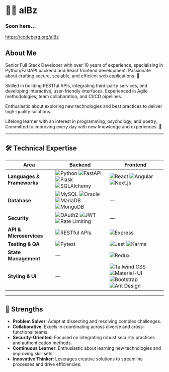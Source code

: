 # 🧙‍♂️ alBz

### Soon here...
https://codeberg.org/alBz

## About Me
Senior Full Stack Developer with over 10 years of experience, specialising in Python/FastAPI backend and React frontend development. Passionate about crafting secure, scalable, and efficient web applications. 🚀

Skilled in building RESTful APIs, integrating third-party services, and developing interactive, user-friendly interfaces. Experienced in Agile methodologies, team collaboration, and CI/CD pipelines.

Enthusiastic about exploring new technologies and best practices to deliver high-quality solutions.

Lifelong learner with an interest in programming, psychology, and poetry. Committed to improving every day with new knowledge and experiences. 🌟

---

## 🛠️ Technical Expertise

| Area                     | Backend                                                                                     | Frontend                                          |
|--------------------------|--------------------------------------------------------------------------------------------------|--------------------------------------------------------|
| **Languages & Frameworks** | ![Python](https://img.shields.io/badge/-Python-3776AB?logo=python&logoColor=white) ![FastAPI](https://img.shields.io/badge/-FastAPI-009688?logo=fastapi&logoColor=white) ![Flask](https://img.shields.io/badge/-Flask-000000?logo=flask&logoColor=white) ![SQLAlchemy](https://img.shields.io/badge/-SQLAlchemy-FCA121?logo=alchemy&logoColor=white) | ![React](https://img.shields.io/badge/-React-61DAFB?logo=react&logoColor=black) ![Angular](https://img.shields.io/badge/-Angular-DD0031?logo=angular&logoColor=white) ![Next.js](https://img.shields.io/badge/-Next.js-000000?logo=nextdotjs&logoColor=white) |
| **Database**             | ![MySQL](https://img.shields.io/badge/-MySQL-4479A1?logo=mysql&logoColor=white) ![Oracle](https://img.shields.io/badge/-Oracle-F80000?logo=oracle&logoColor=white) ![MariaDB](https://img.shields.io/badge/-MariaDB-003545?logo=mariadb&logoColor=white) ![MongoDB](https://img.shields.io/badge/-MongoDB-47A248?logo=mongodb&logoColor=white) | —
| **Security**             | ![OAuth2](https://img.shields.io/badge/-OAuth2-4285F4?logo=openid&logoColor=white) ![JWT](https://img.shields.io/badge/-JWT-000000?logo=jsonwebtokens&logoColor=white) ![Rate Limiting](https://img.shields.io/badge/-Rate%20Limiting-FFC107?logo=throttling&logoColor=black) | —              |
| **API & Microservices**  | ![RESTful APIs](https://img.shields.io/badge/-RESTful%20APIs-FF6F00?logo=json&logoColor=black) | ![Express](https://img.shields.io/badge/-Express-000000?logo=express&logoColor=white) |
| **Testing & QA**         | ![Pytest](https://img.shields.io/badge/-Pytest-0A9EDC?logo=pytest&logoColor=white) | ![Jest](https://img.shields.io/badge/-Jest-C21325?logo=jest&logoColor=white) ![Karma](https://img.shields.io/badge/-Karma-28A745?logo=karma&logoColor=white) |
| **State Management**     | —                                                                                               | ![Redux](https://img.shields.io/badge/-Redux-764ABC?logo=redux&logoColor=white)                                  |
| **Styling & UI**         | —                                                                                               | ![Tailwind CSS](https://img.shields.io/badge/-Tailwind%20CSS-06B6D4?logo=tailwindcss&logoColor=white) ![Material-UI](https://img.shields.io/badge/-Material%20UI-0081CB?logo=mui&logoColor=white) ![Bootstrap](https://img.shields.io/badge/-Bootstrap-7952B3?logo=bootstrap&logoColor=white) ![Ant Design](https://img.shields.io/badge/-Ant%20Design-0170FE?logo=ant-design&logoColor=white) |

---

## 💪 Strengths

- **Problem Solver**: Adept at dissecting and resolving complex challenges.
- **Collaborative**: Excels in coordinating across diverse and cross-functional teams.
- **Security-Oriented**: Focused on integrating robust security practices and authentication methods.
- **Continuous Learner**: Enthusiastic about learning new technologies and improving skill sets.
- **Innovative Thinker**: Leverages creative solutions to streamline processes and drive efficiencies.
